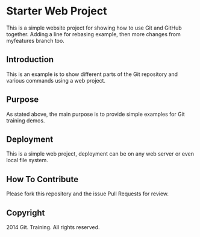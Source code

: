 # Starter Web Project

This is a simple website project for showing
how to use Git and GitHub together. Adding a 
line for rebasing example, then more changes
from myfeatures branch too.

## Introduction

This is an example is to show different parts
of the Git repository and various commands
using a web project.

## Purpose

As stated above, the main purpose is to
provide simple examples for Git training
demos.

## Deployment

This is a simple web project, deployment
can be on any web server or even local 
file system.

## How To Contribute

Please fork this repository and the issue 
Pull Requests for review. 

## Copyright

2014 Git. Training. All rights reserved.
